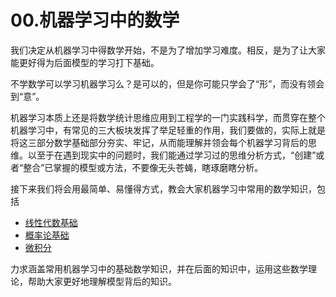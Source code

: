 # 00.机器学习中的数学

我们决定从机器学习中得数学开始，不是为了增加学习难度。相反，是为了让大家能更好得为后面模型的学习打下基础。

不学数学可以学习机器学习么？是可以的，但是你可能只学会了“形”，而没有领会到“意”。

机器学习本质上还是将数学统计思维应用到工程学的一门实践科学，而贯穿在整个机器学习中，有常见的三大板块发挥了举足轻重的作用，我们要做的，实际上就是将这三部分数学基础部分夯实、牢记，从而能理解并领会每个机器学习背后的思维。以至于在遇到现实中的问题时，我们能通过学习过的思维分析方式，“创建”或者“整合”已掌握的模型或方法，不要像无头苍蝇，瞎琢磨瞎分析。

接下来我们将会用最简单、易懂得方式，教会大家机器学习中常用的数学知识，包括

- [线性代数基础](./01.线性代数.md)
- [概率论基础](./02.概率论.md)
- [微积分](./03.微积分.md)

力求涵盖常用机器学习中的基础数学知识，并在后面的知识中，运用这些数学理论，帮助大家更好地理解模型背后的知识。